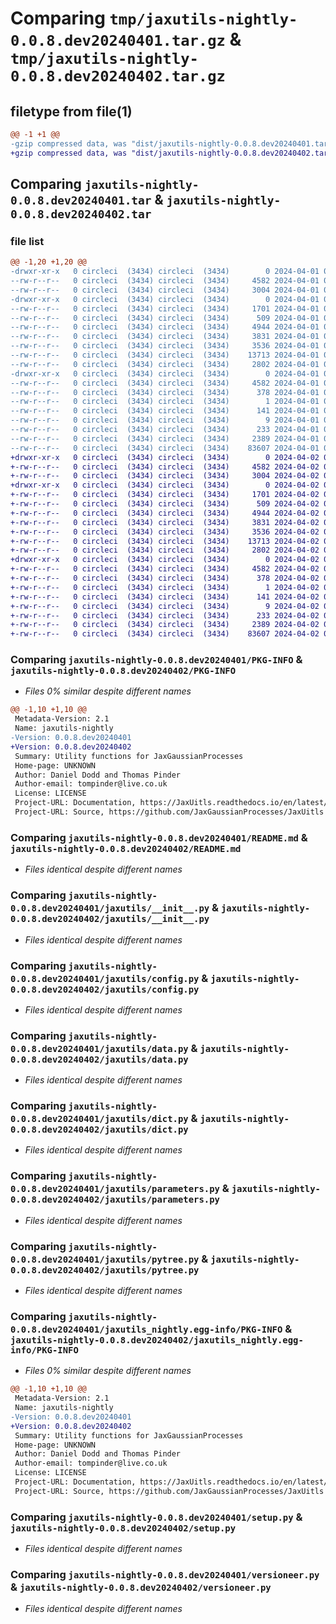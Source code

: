 # Comparing `tmp/jaxutils-nightly-0.0.8.dev20240401.tar.gz` & `tmp/jaxutils-nightly-0.0.8.dev20240402.tar.gz`

## filetype from file(1)

```diff
@@ -1 +1 @@
-gzip compressed data, was "dist/jaxutils-nightly-0.0.8.dev20240401.tar", last modified: Mon Apr  1 00:06:35 2024, max compression
+gzip compressed data, was "dist/jaxutils-nightly-0.0.8.dev20240402.tar", last modified: Tue Apr  2 00:06:57 2024, max compression
```

## Comparing `jaxutils-nightly-0.0.8.dev20240401.tar` & `jaxutils-nightly-0.0.8.dev20240402.tar`

### file list

```diff
@@ -1,20 +1,20 @@
-drwxr-xr-x   0 circleci  (3434) circleci  (3434)        0 2024-04-01 00:06:35.372762 jaxutils-nightly-0.0.8.dev20240401/
--rw-r--r--   0 circleci  (3434) circleci  (3434)     4582 2024-04-01 00:06:35.372762 jaxutils-nightly-0.0.8.dev20240401/PKG-INFO
--rw-r--r--   0 circleci  (3434) circleci  (3434)     3004 2024-04-01 00:06:28.000000 jaxutils-nightly-0.0.8.dev20240401/README.md
-drwxr-xr-x   0 circleci  (3434) circleci  (3434)        0 2024-04-01 00:06:35.376762 jaxutils-nightly-0.0.8.dev20240401/jaxutils/
--rw-r--r--   0 circleci  (3434) circleci  (3434)     1701 2024-04-01 00:06:28.000000 jaxutils-nightly-0.0.8.dev20240401/jaxutils/__init__.py
--rw-r--r--   0 circleci  (3434) circleci  (3434)      509 2024-04-01 00:06:35.376762 jaxutils-nightly-0.0.8.dev20240401/jaxutils/_version.py
--rw-r--r--   0 circleci  (3434) circleci  (3434)     4944 2024-04-01 00:06:28.000000 jaxutils-nightly-0.0.8.dev20240401/jaxutils/config.py
--rw-r--r--   0 circleci  (3434) circleci  (3434)     3831 2024-04-01 00:06:28.000000 jaxutils-nightly-0.0.8.dev20240401/jaxutils/data.py
--rw-r--r--   0 circleci  (3434) circleci  (3434)     3536 2024-04-01 00:06:28.000000 jaxutils-nightly-0.0.8.dev20240401/jaxutils/dict.py
--rw-r--r--   0 circleci  (3434) circleci  (3434)    13713 2024-04-01 00:06:28.000000 jaxutils-nightly-0.0.8.dev20240401/jaxutils/parameters.py
--rw-r--r--   0 circleci  (3434) circleci  (3434)     2802 2024-04-01 00:06:28.000000 jaxutils-nightly-0.0.8.dev20240401/jaxutils/pytree.py
-drwxr-xr-x   0 circleci  (3434) circleci  (3434)        0 2024-04-01 00:06:35.372762 jaxutils-nightly-0.0.8.dev20240401/jaxutils_nightly.egg-info/
--rw-r--r--   0 circleci  (3434) circleci  (3434)     4582 2024-04-01 00:06:35.000000 jaxutils-nightly-0.0.8.dev20240401/jaxutils_nightly.egg-info/PKG-INFO
--rw-r--r--   0 circleci  (3434) circleci  (3434)      378 2024-04-01 00:06:35.000000 jaxutils-nightly-0.0.8.dev20240401/jaxutils_nightly.egg-info/SOURCES.txt
--rw-r--r--   0 circleci  (3434) circleci  (3434)        1 2024-04-01 00:06:35.000000 jaxutils-nightly-0.0.8.dev20240401/jaxutils_nightly.egg-info/dependency_links.txt
--rw-r--r--   0 circleci  (3434) circleci  (3434)      141 2024-04-01 00:06:35.000000 jaxutils-nightly-0.0.8.dev20240401/jaxutils_nightly.egg-info/requires.txt
--rw-r--r--   0 circleci  (3434) circleci  (3434)        9 2024-04-01 00:06:35.000000 jaxutils-nightly-0.0.8.dev20240401/jaxutils_nightly.egg-info/top_level.txt
--rw-r--r--   0 circleci  (3434) circleci  (3434)      233 2024-04-01 00:06:35.376762 jaxutils-nightly-0.0.8.dev20240401/setup.cfg
--rw-r--r--   0 circleci  (3434) circleci  (3434)     2389 2024-04-01 00:06:28.000000 jaxutils-nightly-0.0.8.dev20240401/setup.py
--rw-r--r--   0 circleci  (3434) circleci  (3434)    83607 2024-04-01 00:06:28.000000 jaxutils-nightly-0.0.8.dev20240401/versioneer.py
+drwxr-xr-x   0 circleci  (3434) circleci  (3434)        0 2024-04-02 00:06:57.427816 jaxutils-nightly-0.0.8.dev20240402/
+-rw-r--r--   0 circleci  (3434) circleci  (3434)     4582 2024-04-02 00:06:57.427816 jaxutils-nightly-0.0.8.dev20240402/PKG-INFO
+-rw-r--r--   0 circleci  (3434) circleci  (3434)     3004 2024-04-02 00:06:45.000000 jaxutils-nightly-0.0.8.dev20240402/README.md
+drwxr-xr-x   0 circleci  (3434) circleci  (3434)        0 2024-04-02 00:06:57.431816 jaxutils-nightly-0.0.8.dev20240402/jaxutils/
+-rw-r--r--   0 circleci  (3434) circleci  (3434)     1701 2024-04-02 00:06:45.000000 jaxutils-nightly-0.0.8.dev20240402/jaxutils/__init__.py
+-rw-r--r--   0 circleci  (3434) circleci  (3434)      509 2024-04-02 00:06:57.431816 jaxutils-nightly-0.0.8.dev20240402/jaxutils/_version.py
+-rw-r--r--   0 circleci  (3434) circleci  (3434)     4944 2024-04-02 00:06:45.000000 jaxutils-nightly-0.0.8.dev20240402/jaxutils/config.py
+-rw-r--r--   0 circleci  (3434) circleci  (3434)     3831 2024-04-02 00:06:45.000000 jaxutils-nightly-0.0.8.dev20240402/jaxutils/data.py
+-rw-r--r--   0 circleci  (3434) circleci  (3434)     3536 2024-04-02 00:06:45.000000 jaxutils-nightly-0.0.8.dev20240402/jaxutils/dict.py
+-rw-r--r--   0 circleci  (3434) circleci  (3434)    13713 2024-04-02 00:06:45.000000 jaxutils-nightly-0.0.8.dev20240402/jaxutils/parameters.py
+-rw-r--r--   0 circleci  (3434) circleci  (3434)     2802 2024-04-02 00:06:45.000000 jaxutils-nightly-0.0.8.dev20240402/jaxutils/pytree.py
+drwxr-xr-x   0 circleci  (3434) circleci  (3434)        0 2024-04-02 00:06:57.427816 jaxutils-nightly-0.0.8.dev20240402/jaxutils_nightly.egg-info/
+-rw-r--r--   0 circleci  (3434) circleci  (3434)     4582 2024-04-02 00:06:57.000000 jaxutils-nightly-0.0.8.dev20240402/jaxutils_nightly.egg-info/PKG-INFO
+-rw-r--r--   0 circleci  (3434) circleci  (3434)      378 2024-04-02 00:06:57.000000 jaxutils-nightly-0.0.8.dev20240402/jaxutils_nightly.egg-info/SOURCES.txt
+-rw-r--r--   0 circleci  (3434) circleci  (3434)        1 2024-04-02 00:06:57.000000 jaxutils-nightly-0.0.8.dev20240402/jaxutils_nightly.egg-info/dependency_links.txt
+-rw-r--r--   0 circleci  (3434) circleci  (3434)      141 2024-04-02 00:06:57.000000 jaxutils-nightly-0.0.8.dev20240402/jaxutils_nightly.egg-info/requires.txt
+-rw-r--r--   0 circleci  (3434) circleci  (3434)        9 2024-04-02 00:06:57.000000 jaxutils-nightly-0.0.8.dev20240402/jaxutils_nightly.egg-info/top_level.txt
+-rw-r--r--   0 circleci  (3434) circleci  (3434)      233 2024-04-02 00:06:57.427816 jaxutils-nightly-0.0.8.dev20240402/setup.cfg
+-rw-r--r--   0 circleci  (3434) circleci  (3434)     2389 2024-04-02 00:06:45.000000 jaxutils-nightly-0.0.8.dev20240402/setup.py
+-rw-r--r--   0 circleci  (3434) circleci  (3434)    83607 2024-04-02 00:06:45.000000 jaxutils-nightly-0.0.8.dev20240402/versioneer.py
```

### Comparing `jaxutils-nightly-0.0.8.dev20240401/PKG-INFO` & `jaxutils-nightly-0.0.8.dev20240402/PKG-INFO`

 * *Files 0% similar despite different names*

```diff
@@ -1,10 +1,10 @@
 Metadata-Version: 2.1
 Name: jaxutils-nightly
-Version: 0.0.8.dev20240401
+Version: 0.0.8.dev20240402
 Summary: Utility functions for JaxGaussianProcesses
 Home-page: UNKNOWN
 Author: Daniel Dodd and Thomas Pinder
 Author-email: tompinder@live.co.uk
 License: LICENSE
 Project-URL: Documentation, https://JaxUitls.readthedocs.io/en/latest/
 Project-URL: Source, https://github.com/JaxGaussianProcesses/JaxUitls
```

### Comparing `jaxutils-nightly-0.0.8.dev20240401/README.md` & `jaxutils-nightly-0.0.8.dev20240402/README.md`

 * *Files identical despite different names*

### Comparing `jaxutils-nightly-0.0.8.dev20240401/jaxutils/__init__.py` & `jaxutils-nightly-0.0.8.dev20240402/jaxutils/__init__.py`

 * *Files identical despite different names*

### Comparing `jaxutils-nightly-0.0.8.dev20240401/jaxutils/config.py` & `jaxutils-nightly-0.0.8.dev20240402/jaxutils/config.py`

 * *Files identical despite different names*

### Comparing `jaxutils-nightly-0.0.8.dev20240401/jaxutils/data.py` & `jaxutils-nightly-0.0.8.dev20240402/jaxutils/data.py`

 * *Files identical despite different names*

### Comparing `jaxutils-nightly-0.0.8.dev20240401/jaxutils/dict.py` & `jaxutils-nightly-0.0.8.dev20240402/jaxutils/dict.py`

 * *Files identical despite different names*

### Comparing `jaxutils-nightly-0.0.8.dev20240401/jaxutils/parameters.py` & `jaxutils-nightly-0.0.8.dev20240402/jaxutils/parameters.py`

 * *Files identical despite different names*

### Comparing `jaxutils-nightly-0.0.8.dev20240401/jaxutils/pytree.py` & `jaxutils-nightly-0.0.8.dev20240402/jaxutils/pytree.py`

 * *Files identical despite different names*

### Comparing `jaxutils-nightly-0.0.8.dev20240401/jaxutils_nightly.egg-info/PKG-INFO` & `jaxutils-nightly-0.0.8.dev20240402/jaxutils_nightly.egg-info/PKG-INFO`

 * *Files 0% similar despite different names*

```diff
@@ -1,10 +1,10 @@
 Metadata-Version: 2.1
 Name: jaxutils-nightly
-Version: 0.0.8.dev20240401
+Version: 0.0.8.dev20240402
 Summary: Utility functions for JaxGaussianProcesses
 Home-page: UNKNOWN
 Author: Daniel Dodd and Thomas Pinder
 Author-email: tompinder@live.co.uk
 License: LICENSE
 Project-URL: Documentation, https://JaxUitls.readthedocs.io/en/latest/
 Project-URL: Source, https://github.com/JaxGaussianProcesses/JaxUitls
```

### Comparing `jaxutils-nightly-0.0.8.dev20240401/setup.py` & `jaxutils-nightly-0.0.8.dev20240402/setup.py`

 * *Files identical despite different names*

### Comparing `jaxutils-nightly-0.0.8.dev20240401/versioneer.py` & `jaxutils-nightly-0.0.8.dev20240402/versioneer.py`

 * *Files identical despite different names*

